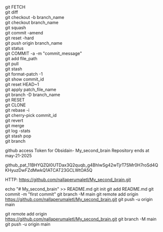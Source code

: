 git FETCH  
git diff  
git checkout -b branch_name  
git checkout branch_name  
git squash  
git commit -amend  
git reset -hard  
git push origin branch_name  
git status  
git COMMIT -a -m "commit_message"  
git add file_path  
git pull  
git stash  
git format-patch -1  
git show commit_id  
git reset HEAD~1  
git apply patch_file_name  
git branch -D branch_name  
git RESET  
git CLONE  
git rebase -i  
git cherry-pick commit_id  
git revert  
git merge  
git log -stats  
git stash pop  
git branch  

  


github access Token for Obsidain- My_second_brain Repository ends at may-21-2025  

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

HTTP: https://github.com/nallaperumaletl/My_second_brain.git

echo "# My_second_brain" >> README.md
git init
git add README.md
git commit -m "first commit"
git branch -M main
git remote add origin https://github.com/nallaperumaletl/My_second_brain.git
git push -u origin main


git remote add origin https://github.com/nallaperumaletl/My_second_brain.git
git branch -M main
git push -u origin main